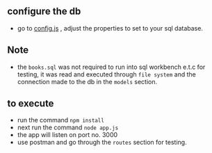 ## configure the db
- go to [config.js](config/config.js) , adjust the properties to set to your sql database.

## Note
- the `books.sql` was not required to run into sql workbench e.t.c for testing, it was read and executed through `file system` and the connection made to the db in the `models` section.

## to execute

- run the command `npm install`
- next run the command `node app.js`
- the app will listen on port no. 3000
- use postman and go through the `routes` section for testing.